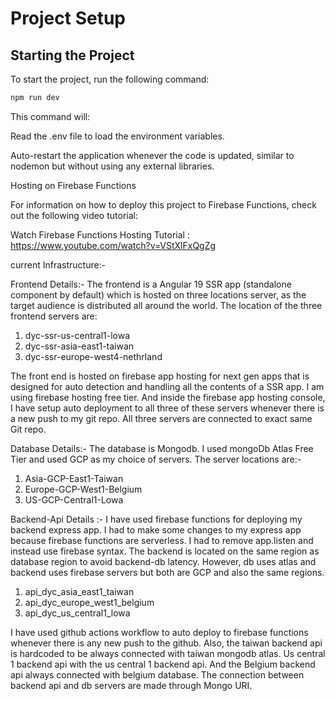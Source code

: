 # Project Setup

## Starting the Project

To start the project, run the following command:

```bash
npm run dev

```

This command will:

Read the .env file to load the environment variables.

Auto-restart the application whenever the code is updated, similar to nodemon
but without using any external libraries.

Hosting on Firebase Functions

For information on how to deploy this project to Firebase Functions, check out the following video tutorial:

Watch Firebase Functions Hosting Tutorial : https://www.youtube.com/watch?v=VStXlFxQgZg



current Infrastructure:-

Frontend Details:- 
The frontend is a Angular 19 SSR app (standalone component by default) which is hosted on three locations server, as the target audience is distributed all around the world. The location of the three frontend servers are: 
1. dyc-ssr-us-central1-lowa
2. dyc-ssr-asia-east1-taiwan
3. dyc-ssr-europe-west4-nethrland

The front end is hosted on firebase app hosting for next gen apps that is designed for auto detection and handling all the contents of a SSR app. I am using firebase hosting free tier. And inside the firebase app hosting console, I have setup auto deployment to all three of these servers whenever there is a new push to my git repo. All three servers are connected to exact same Git repo.

Database Details:-
The database is Mongodb. I used mongoDb Atlas Free Tier and used GCP as my choice of servers. The server locations are:-
1. Asia-GCP-East1-Taiwan
2. Europe-GCP-West1-Belgium
3. US-GCP-Central1-Lowa

Backend-Api Details :-
I have used firebase functions for deploying my backend express app. I had to make some changes to my express app because firebase functions are serverless. I had
to remove app.listen and instead use firebase syntax. The backend is located on the same region as database region to avoid backend-db latency. However, db uses atlas and backend uses firebase servers but both are GCP and also the same regions.
1. api_dyc_asia_east1_taiwan
2. api_dyc_europe_west1_belgium
3. api_dyc_us_central1_lowa

I have used github actions workflow to auto deploy to firebase functions whenever there is any new push to the github. Also, the taiwan backend api is hardcoded to be always connected with taiwan mongodb atlas. Us central 1 backend api with the us central 1 backend api. And the Belgium backend api always connected with belgium database. The connection between backend api and db servers are made through Mongo URI. 
